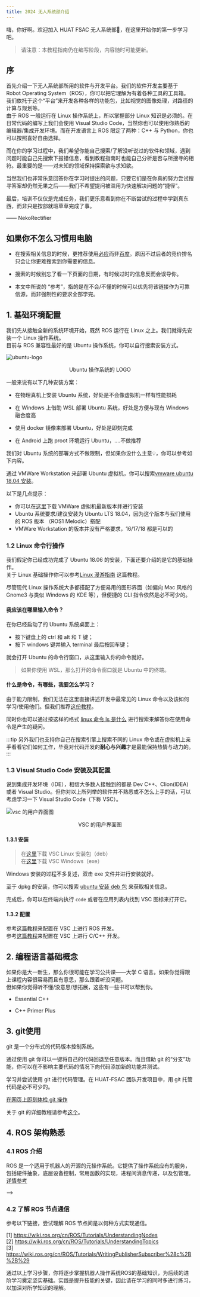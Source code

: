 ```yaml
---
title: 2024 无人系统部介绍
---
```


嗨，你好啊。欢迎加入 HUAT FSAC 无人系统部👏，在这里开始你的第一步学习吧。 

> 请注意：本教程指南仍在编写阶段，内容随时可能更新。

## 序

首先介绍一下无人系统部所用的软件与开发平台。我们的软件开发主要基于 Robot Operating System（ROS），你可以把它理解为有着各种工具的工具箱。我们依托于这个“平台”来开发各种各样的功能包，比如视觉的图像处理，对路径的计算与规划等。  
由于 ROS 一般运行在 Linux 操作系统上，所以掌握部分 Linux 知识是必须的。在日常代码的编写上我们会使用 Visual Studio Code，当然你也可以使用你熟悉的编辑器/集成开发环境。而在开发语言上 ROS 限定了两种：C++ 与 Python，你也可以按照喜好自由选择。

而在你的学习过程中，我们希望你能自己搜索/了解没听说过的软件和领域，遇到问题时能自己先搜索下报错信息，看到教程指南时也能自己分析是否与所搜寻的相符。最重要的是——对未知的领域保持探索欲与求知欲。

当然我们也非常乐意回答你在学习时提出的问题，只要它们是在你真的努力尝试搜寻答案却仍然无果之后——我们不希望提问被滥用为快速解决问题的“捷径”。

最后，培训不仅仅是完成任务，我们更乐意看到你在不断尝试的过程中学到真东西，而非只是按部就班草草完成了事。

—— NekoRectifier

## 如果你不怎么习惯用电脑

<!-- - 在你想开口问什么之前，我都建议先上搜索引擎搜搜看，说不定它比 -->

- 在搜索相关信息的时候，更推荐使用[必应](www.bing.com)而非[百度](www.baidu.com)。原因不过后者的竞价排名只会让你更难搜索到你需要的信息。

- 搜索的时候别忘了看一下页面的日期，有时候过时的信息反而会误导你。

- 本文中所说的 “参考”，指的是在不会/不懂的时候可以优先将该链接作为可靠信源，而非强制性的要求全部学完。

<!-- :::caution
## 0. 请学会正确的提问

请务必在自行思考，网上寻找仍无法解决之后简明清楚的说明你所遇到的问题。具体请参考[提问的智慧](https://github.com/ryanhanwu/How-To-Ask-Questions-The-Smart-Way/blob/main/README-zh_CN.md)
::: -->

## 1. 基础环境配置

我们先从接触全新的系统环境开始，既然 ROS 运行在 Linux 之上。我们就得先安装一个 Linux 操作系统。  
目前与 ROS 兼容性最好的是 Ubuntu 操作系统，你可以自行搜索安装方式。  

![ubuntu-logo](./../../assets/images/2024-learning-roadmap/ubuntu-logo.webp)

<p align="center">Ubuntu 操作系统的 LOGO</p>

一般来说有以下几种安装方案：

- 在物理真机上安装 Ubuntu 系统，好处是不会像虚拟机一样有性能损耗

- 在 Windows 上借助 WSL 部署 Ubuntu 系统，好处是方便与现有 Windows 融合度高

- 使用 docker 镜像来部署 Ubuntu，好处是即刻完成

- 在 Android 上跑 proot 环境运行 Ubuntu，....不做推荐

我们对 Ubuntu 系统的部署方式不做限制，但如果你没什么主意💡，你可以参考如下内容。

通过 VMWare Workstation 来部署 Ubuntu 虚拟机，你可以搜索[vmware ubuntu 18.04 安装](https://www.bing.com/search?q=vmware+ubuntu+18.04+%E5%AE%89%E8%A3%85)。

以下是几点提示：

- 你可以在[这里](https://www.vmware.com/go/getworkstation-win)下载 VMWare 虚拟机最新版本并进行安装
- Ubuntu 系统要求/建议安装为 Ubuntu LTS 18.04，因为这个版本与我们使用的 ROS 版本 （ROS1 Melodic）搭配
- VMWare Workstation 的版本并没有严格要求，16/17/18 都是可以的


<!-- #### WSL2

:::warning
此前有过 WSL 上软件图形界面画面撕裂（rqt）的报告，如果你只想尽快配置好，那么请选择 VMware。
:::

![wsl](./../../assets/images/2024-learning-roadmap/wsl.png)


Windows Subsystem for Linux (WSL) 是微软在 Windows 10 中引入的一个新功能,它允许在 Windows 系统上原生运行Linux二进制可执行文件,而无需虚拟机或双启动。

WSL的主要功能和优点包括:

1. 在Windows系统内部运行一个真正的Linux环境,包括Linux内核和命令行工具。
2. 无缝地在Windows系统文件和Linux环境文件之间互相访问和操作。
3. 直接在Windows命令行(CMD或PowerShell)中运行Linux命令和程序。

如果你的电脑系统为 Windows 11 或 Windows 10 较新版本且性能配置较高，可以考虑使用 Windows Subsystem for Linux 来创建虚拟机。

相比 VMWare 它具有以下优势：
- 无需 2.xG 的镜像文件
- 启动快
- 安装/卸载方便
- 与 Windows 融合度高
- ...

目前还没有找到适合推荐的 WSL 配置教程，你可以自行参考以下链接来进行 WSL2 Ubuntu 18.04 的安装

[1] <https://zhuanlan.zhihu.com/p/377263437>  
[2] <https://sspai.com/post/74167>  
[3] <https://zhuanlan.zhihu.com/p/348813745>  
[4] <https://blog.csdn.net/qq401195092/article/details/133717025>  
[5] <https://blog.csdn.net/microsoft_mos/article/details/123627295>   -->

### 1.2 Linux 命令行操作

我们假定你已经成功完成了 Ubuntu 18.06 的安装，下面还要介绍的是它的基础操作。  
关于 Linux 基础操作你可以参考[Linux 漫游指南](https://libhitchhiker.eu.org/) 这篇教程。

尽管现代 Linux 操作系统大多都搭配了方便易用的图形界面（如偏向 Mac 风格的 Gnome3 与类似 Windows 的 KDE 等），但便捷的 CLI 指令依然是必不可少的。

#### 我应该在哪里输入命令？

在你已经启动了的 Ubuntu 系统桌面上：

- 按下键盘上的 ctrl 和 alt 和 T 键；
- 按下 windows 键并输入 terminal 最后按回车键；

就会打开 Ubuntu 的命令行窗口，从这里输入你的命令就好。

> 如果你使用 WSL，那么打开的命令窗口就是 Ubuntu 中的终端。

#### 什么是命令，有哪些，我要怎么学习？

由于能力限制，我们无法在这里直接讲述开发中最常见的 Linux 命令以及该如何学习/使用他们。但我们推荐[这份教程](https://www.freecodecamp.org/chinese/news/command-line-for-beginners/)。

同时你也可以通过按这样的格式 [linux 命令 ls 是什么](https://www.bing.com/search?q=linux+%E5%91%BD%E4%BB%A4+ls+%E6%98%AF%E4%BB%80%E4%B9%88) 进行搜索来解答你在使用命令是产生的疑问。

:::tip
另外我们也支持你自己在搜索引擎上搜索不同的 Linux 命令或在虚拟机上亲手看看它们如何工作，毕竟对代码开发的**耐心与兴趣**才是最能保持热情与动力的。
::: 


### 1.3 Visual Studio Code 安装及其配置

说到集成开发环境（IDE），相信大多数人接触到的都是 Dev C++、Clion(IDEA) 或者 Visual Studio。但你对以上所列举的软件并不熟悉或不怎么上手的话，可以考虑学习一下 Visual Studio Code（下称 VSC）。 

![vsc 的用户界面图](./../../assets/images/2024-learning-roadmap/vsc-ui.png)

<p align="center">VSC 的用户界面图</p>

#### 1.3.1 安装

> 在[这里](https://vscode.cdn.azure.cn/stable/1a5daa3a0231a0fbba4f14db7ec463cf99d7768e/code_1.84.2-1699528352_amd64.deb)下载 VSC Linux 安装包（deb）  
> 在[这里](https://vscode.cdn.azure.cn/stable/1a5daa3a0231a0fbba4f14db7ec463cf99d7768e/VSCodeUserSetup-x64-1.84.2.exe)下载 VSC Windows（exe）

Windows 安装的过程不多复述，双击 exe 文件并进行安装就好。

至于 dpkg 的安装，你可以搜索 [ubuntu 安装 deb 包](https://www.bing.com/search?q=ubuntu+%E5%AE%89%E8%A3%85+deb+%E5%8C%85) 来获取相关信息。

完成后，你可以在终端内执行 `code` 或者在应用列表内找到 VSC 图标来打开它。

#### 1.3.2 配置

参考[这篇教程](./../综合/ros-vsc-setup)来配置在 VSC 上进行 ROS 开发。  
参考[这篇教程](./../综合/vsc-c-c++-dev-and-debug)来配置在 VSC 上进行 C/C++ 开发。

<!-- ### 1.4 Linux 下代理的配置

此部分请移步至[这里](./../综合/setting-up-proxy-on-linux)查看。 -->

## 2. 编程语言基础概念

如果你是大一新生，那么你很可能在学习公共课——大学 C 语言。如果你觉得跟上课程内容很容易而且有意思，那么跟着听没问题。  
但如果你觉得听不懂/没意思/想拓展，这些有一些书可以帮到你。

- Essential C++

- C++ Primer Plus

## 3. git使用
 
git 是一个分布式的代码版本控制系统。

通过使用 git 你可以一键将自己的代码回退至任意版本。而且借助 git 的“分支”功能，你可以在不影响主要代码的情况下向代码添加新的功能并测试。  

学习并尝试使用 git 进行代码管理。在 HUAT-FSAC 团队开发项目中，用 git 托管代码是必不可少的。

[在网页上即刻体检 git 操作](https://learngitbranching.js.org/?locale=zh_CN)

关于 git 的详细教程请参考[这个](https://zhuanlan.zhihu.com/p/478860779)。

## 4. ROS 架构熟悉

<!-- :::tip[任务]
这一部分指南包含要完成的任务，请认真阅读下列内容并按要求完成任务。
::: -->

### 4.1 ROS 介绍

ROS 是一个适用于机器人的开源的元操作系统。它提供了操作系统应有的服务，包括硬件抽象，底层设备控制，常用函数的实现，进程间消息传递，以及包管理。 [详情参考](https://wiki.ros.org/cn/ROS/Introduction)

<!-- ### 4.2 ROS 实践

建议参考[官网的教程](https://wiki.ros.org/cn/ROS/Tutorials)来完成下列任务：

如果遇到未知问题，请首先尝试自行搜索报错信息等。实在无法解决则建议向车队成员寻求帮助。

1. ROS 环境搭建与配置  
    - 安装 ROS **Melodic**  
      安装教程请参考[ROS1 (Melodic) 安装教程](./../综合/ros-installing)
    - 运行 ROS 中内置的 turtle_sim 程序包
    - **完成后上传结果至 QQ 群作业。**
<!-- 2. 创建自己的 ROS 程序包
    - 在目录下创建 ROS 工作空间； 
    - 创建自己的程序包；
    - 在工作空间中编译运行程序包；
    - 最后截图并上传结果至群作业。 --> -->

### 4.2 了解 ROS 节点通信

参考以下链接，尝试理解 ROS 节点间是以何种方式实现通信。

[1] <https://wiki.ros.org/cn/ROS/Tutorials/UnderstandingNodes>  
[2] <https://wiki.ros.org/cn/ROS/Tutorials/UnderstandingTopics>  
[3] <https://wiki.ros.org/cn/ROS/Tutorials/WritingPublisherSubscriber%28c%2B%2B%29>

通过以上学习步骤，你将逐步掌握机器人操作系统ROS的基础知识，为后续的进阶学习奠定坚实基础。实践是提升技能的关键，因此请在学习的同时多进行练习，以加深对所学知识的理解。
